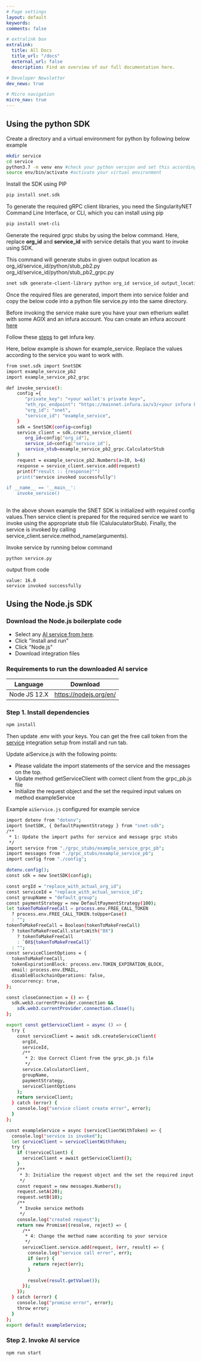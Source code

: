 ```yaml
---
# Page settings
layout: default
keywords:
comments: false

# extralink box
extralink:
  title: All Docs
  title_url: "/docs"
  external_url: false
  description: Find an overview of our full documentation here.

# Developer Newsletter
dev_news: true

# Micro navigation
micro_nav: true
---
```


## Using the python SDK

Create a directory and a virtual environment for python by following below example
```sh
mkdir service
cd service
python3.7 -m venv env #check your python version and set this accordingly , 
source env/bin/activate #activate your virtual environment
```
Install the SDK using PIP
```sh
pip install snet.sdk
```
To generate the required gRPC client libraries, you need the SingularityNET Command Line Interface, or CLI, which you can install using pip
```sh
pip install snet-cli
```
Generate the required grpc stubs by using the below command. Here, replace **org_id** and **service_id** with service details that you want to invoke using SDK.


This command will generate stubs in given output location as 
org_id/service_id/python/stub_pb2.py
org_id/service_id/python/stub_pb2_grpc.py

```sh
snet sdk generate-client-library python org_id service_id output_location
```
Once the required files are generated, import them into service folder and copy the below code into a python file service.py into the same directory.

Before invoking the service make sure you have your own etherium wallet with some AGIX and an infura account. You can create an infura account [here](https://infura.io)

Follow these [steps](https://blog.infura.io/getting-started-with-infura-28e41844cc89/) to get infura key.

Here, below example is shown for example_service. Replace the values according to the service you want to work with.

```sh
from snet.sdk import SnetSDK
import example_service_pb2
import example_service_pb2_grpc

def invoke_service():
    config ={
       "private_key": "<your wallet's private key>",
       "eth_rpc_endpoint": "https://mainnet.infura.io/v3/<your infura key>",
       "org_id": "snet",
       "service_id": "example_service",
    }
    sdk = SnetSDK(config=config)
    service_client = sdk.create_service_client(
       org_id=config["org_id"],
       service_id=config["service_id"],
       service_stub=example_service_pb2_grpc.CalculatorStub
    )
    request = example_service_pb2.Numbers(a=10, b=6)
    response = service_client.service.add(request)
    print(f"result :: {response}"")
    print("service invoked successfully")

if __name__ == '__main__':
    invoke_service()
    
```

In the above shown example the SNET SDK is initialized with required config values.Then service client is prepared for the required service we want to invoke using the appropriate stub file (CalulaculatorStub). Finally, the service is invoked by calling service_client.service.method_name(arguments).

Invoke service by running below command
```
python service.py
```
output from code
```
value: 16.0
service invoked successfully
```

## Using the Node.js SDK

### Download the Node.js boilerplate code

- Select any [AI service from here](https://beta.singularitynet.io/).
- Click "Install and run"
- Click "Node.js"
- Download integration files

### Requirements to run the downloaded AI service

| Language     | Download               |
| ------------ | ---------------------- |
| Node JS 12.X | https://nodejs.org/en/ |

### Step 1. Install dependencies

```sh
npm install
```

Then update .env with your keys.
You can get the free call token from the [service](https://beta.singularitynet.io/) integration setup from install and run tab.

Update aiService.js with the following points:

- Please validate the import statements of the service and the messages on the top.
- Update method getServiceClient with correct client from the grpc_pb.js file
- Initialize the request object and the set the required input values on method exampleService

Example `aiService.js` configured for example service

```sh
import dotenv from "dotenv";
import SnetSDK, { DefaultPaymentStrategy } from "snet-sdk";
/**
 * 1: Update the import paths for service and message grpc stubs
 */
import service from "./grpc_stubs/example_service_grpc_pb";
import messages from "./grpc_stubs/example_service_pb";
import config from "./config";

dotenv.config();
const sdk = new SnetSDK(config);

const orgId = "replace_with_actual_org_id";
const serviceId = "replace_with_actual_service_id";
const groupName = "default_group";
const paymentStrategy = new DefaultPaymentStrategy(100);
let tokenToMakeFreeCall = process.env.FREE_CALL_TOKEN
  ? process.env.FREE_CALL_TOKEN.toUpperCase()
  : "";
tokenToMakeFreeCall = Boolean(tokenToMakeFreeCall)
  ? tokenToMakeFreeCall.startsWith("0X")
    ? tokenToMakeFreeCall
    : `0X${tokenToMakeFreeCall}`
  : "";
const serviceClientOptions = {
  tokenToMakeFreeCall,
  tokenExpirationBlock: process.env.TOKEN_EXPIRATION_BLOCK,
  email: process.env.EMAIL,
  disableBlockchainOperations: false,
  concurrency: true,
};

const closeConnection = () => {
  sdk.web3.currentProvider.connection &&
    sdk.web3.currentProvider.connection.close();
};

export const getServiceClient = async () => {
  try {
    const serviceClient = await sdk.createServiceClient(
      orgId,
      serviceId,
      /**
       * 2: Use Correct Client from the grpc_pb.js file
       */
      service.CalculatorClient,
      groupName,
      paymentStrategy,
      serviceClientOptions
    );
    return serviceClient;
  } catch (error) {
    console.log("service client create error", error);
  }
};

const exampleService = async (serviceClientWithToken) => {
  console.log("service is invoked");
  let serviceClient = serviceClientWithToken;
  try {
    if (!serviceClient) {
      serviceClient = await getServiceClient();
    }
    /**
     * 3: Initialize the request object and the set the required input values
     */
    const request = new messages.Numbers();
    request.setA(20);
    request.setB(10);
    /**
     * Invoke service methods
     */
    console.log("created request");
    return new Promise((resolve, reject) => {
      /**
       * 4: Change the method name according to your service
       */
      serviceClient.service.add(request, (err, result) => {
        console.log("service call error", err);
        if (err) {
          return reject(err);
        }

        resolve(result.getValue());
      });
    });
  } catch (error) {
    console.log("promise error", error);
    throw error;
  }
};
export default exampleService;
```

### Step 2. Invoke AI service

```sh
npm run start
```
